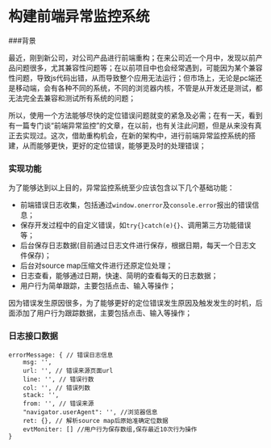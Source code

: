 # 构建前端异常监控系统

###背景

最近，刚到新公司，对公司产品进行前端重构；在来公司近一个月中，发现以前产品问题很多，尤其兼容性问题等；在以前项目中也会经常遇到，可能因为某个兼容性问题，导致js代码出错，从而导致整个应用无法运行；但市场上，无论是pc端还是移动端，会有各种不同的系统，不同的浏览器内核，不管是从开发还是测试，都无法完全去兼容和测试所有系统的问题；

所以，使用一个方法能够尽快的定位错误问题就变的紧急及必需；在有一天，看到有一篇专门谈“前端异常监控”的文章，在以前，也有关注此问题，但是从来没有真正去实现过。这次，借助重构机会，在新的架构中，进行前端异常监控系统的搭建，从而能够更快，更好的定位错误，能够更及时的处理错误；

### 实现功能

为了能够达到以上目的，异常监控系统至少应该包含以下几个基础功能：

- 前端错误日志收集，包括通过```window.onerror```及```console.error```报出的错误信息；
- 保存开发过程中的自定义错误，如```try{}catch(e){}```、调用第三方功能错误等；
- 后台保存日志数据(目前通过日志文件进行保存，根据日期，每天一个日志文件保存)；
- 后台对source map压缩文件进行还原定位处理；
- 日志查看，能够通过日期，快速、简明的查看每天的日志数据；
- 用户行为简单跟踪，主要包括点击、输入等操作；

因为错误发生原因很多，为了能够更好的定位错误发生原因及触发发生的时机，后面添加了用户行为跟踪数据，主要包括点击、输入等操作；

### 日志接口数据

```
errorMessage: { // 错误日志信息
	msg: '',
	url: '', // 错误来源页面url
	line: '', // 错误行数
	col: '', // 错误列数
	stack: '',
	from: '', // 错误来源
	"navigator.userAgent": '', //浏览器信息
	ret: {}, // 解析source map后原始准确定位数据
	evtMoniter: [] //用户行为保存数组,保存最近10次行为操作
} 

```



